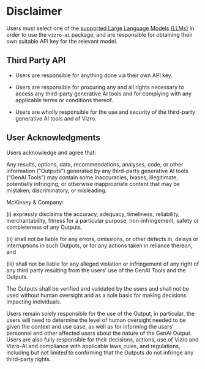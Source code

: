 # Disclaimer

Users must select one of the [supported Large Language Models (LLMs)](../user_guides/model_config.md) in order to use the `vizro-ai` package,
and are responsible for obtaining their own suitable API key for the relevant model.

## Third Party API

- Users are responsible for anything done via their own API key.

- Users are responsible for procuring any and all rights necessary to access any third-party generative AI tools and for complying with any applicable terms or conditions thereof.

- Users are wholly responsible for the use and security of the third-party generative AI tools and of Vizro.

## User Acknowledgments

Users acknowledge and agree that:

Any results, options, data, recommendations, analyses, code,
or other information (“Outputs”) generated by any third-party generative AI tools (“GenAI Tools”) may contain some inaccuracies, biases, illegitimate, potentially infringing,
or otherwise inappropriate content that may be mistaken, discriminatory, or misleading.

McKinsey & Company:

(i) expressly disclaims the accuracy, adequacy, timeliness, reliability, merchantability, fitness for a particular purpose, non-infringement,
safety or completeness of any Outputs,

(ii) shall not be liable for any errors, omissions, or other defects in, delays or interruptions in such Outputs, or for any actions taken in reliance thereon, and

(iii) shall not be liable for any alleged violation or infringement of any right of any third party resulting from the users’ use of the GenAI Tools and the Outputs.

The Outputs shall be verified and validated by the users and shall not be used without human oversight and as a sole basis for making decisions impacting individuals.

Users remain solely responsible for the use of the Output, in particular, the users will need to determine the level of human oversight needed to be given the context and use case,
as well as for informing the users’ personnel and other affected users about the nature of the GenAI Output.
Users are also fully responsible for their decisions, actions, use of Vizro and Vizro-AI and compliance with applicable laws, rules, and regulations, including but not limited to confirming that the Outputs do not infringe any third-party rights.

